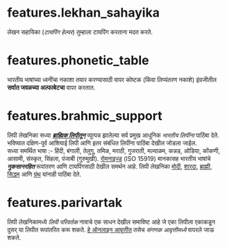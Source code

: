 # features.lekhan_sahayika

लेखन सहायिका (_टायपिंग हेल्पर_) तुम्हाला टायपिंग करताना मदत करते.

# features.phonetic_table

भारतीय भाषांच्या ध्वनींचा नकाशा तयार करण्यासाठी वापर कोष्टक (किंवा लिप्यंतरण नकाशे) इंग्रजीतील **सर्वात जवळच्या अल्फाबेटचा** वापर करतात.

# features.brahmic_support

लिपी लेखनिका सध्या **_[ब्राह्मिक लिपीतून](links:/langs/Brahmic)_** व्युत्पन्न झालेल्या सर्व प्रमुख आधुनिक _भारतीय लिपींना_ पाठिंबा देते. भविष्यात दक्षिण-पूर्व आशियाई लिपी आणि इतर संबंधित लिपींना पाठिंबा देखील जोडला जाईल.  
सध्या समर्थित भाषा :- हिंदी, बंगाली, तेलुगू, तमिळ, मराठी, गुजराती, मल्याळम, कन्नड, ओडिया, कोंकणी, आसामी, संस्कृत, सिंहला, पंजाबी (गुरुमुखी). [रोमनाइज्ड](links:/langs/Romanized) (ISO 15919) मानकासह भारतीय भाषांचे **_नुकसानरहित_** रूपांतरण आणि टायपिंगसाठी देखील समर्थन आहे. लिपी लेखनिका [मोदी](links:/langs/Modi), [शारदा](links:/langs/Sharada), [ब्राह्मी](links:/langs/Brahmi), [सिद्धम](links:/langs/Siddham) आणि [ग्रंथ](links:/langs/Granth) यांनाही पाठिंबा देते.

# features.parivartak

लिपी लेखनिकामध्ये _लिपी परिवर्तक_ नावाचे एक साधन देखील समाविष्ट आहे जे एका लिपीला एकाकडून दुसर् या लिपीत रूपांतरित करू शकते. [हे ऑनलाइन आवृत्तीत](links:/mukhya/web_app) तसेच _संगणक आवृत्तीमध्ये_ वापरले जाऊ शकते.
